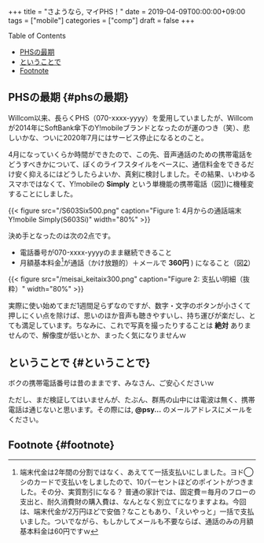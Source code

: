 +++
title = "さようなら, マイPHS！"
date = 2019-04-09T00:00:00+09:00
tags = ["mobile"]
categories = ["comp"]
draft = false
+++

<div class="ox-hugo-toc toc">
<div></div>

<div class="heading">Table of Contents</div>

- [PHSの最期](#phsの最期)
- [ということで](#ということで)
- [Footnote](#footnote)

</div>
<!--endtoc-->



## PHSの最期 {#phsの最期}

Willcom以来、長らくPHS（070-xxxx-yyyy）を愛用していましたが、Willcomが2014年にSoftBank傘下のY!mobileブランドとなったのが運のつき（笑）、悲しいかな、ついに2020年7月にはサービス停止になるとのこと。

4月になっていくらか時間ができたので、この先、音声通話のための携帯電話をどうすべきかについて、ぼくのライフスタイルをベースに、通信料金をできるだけ安く抑えるにはどうしたらよいか、真剣に検討しました。その結果、いわゆるスマホではなくて、Y!mobileの ****Simply**** という単機能の携帯電話（図[1](#org025e8fa))に機種変することにしました。

<a id="org025e8fa"></a>

{{< figure src="/S603Six500.png" caption="Figure 1: 4月からの通話端末Y!mobile Simply(S603Si)" width="80%" >}}

決め手となったのは次の2点です。

-   電話番号が070-xxxx-yyyyのまま継続できること
-   月額基本料金[^fn:1]が通話（かけ放題的）＋メールで **360円** ) になること（図[2](#orga8e9633)）

<a id="orga8e9633"></a>

{{< figure src="/meisai_keitaix300.png" caption="Figure 2: 支払い明細（抜粋）" width="80%" >}}

実際に使い始めてまだ1週間足らずなのですが、数字・文字のボタンが小さくて押しにくい点を除けば、思いのほか音声も聴きやすいし、持ち運びが楽だし、とても満足しています。ちなみに、これで写真を撮ったりすることは ****絶対**** ありませんので、解像度が低いとか、まったく気になりませんｗ


## ということで {#ということで}

ボクの携帯電話番号は昔のままです、みなさん、ご安心くださいｗ

ただし、まだ検証してはいませんが、たぶん、群馬の山中には電波は無く、携帯電話は通じないと思います。その際には, ****@psy...**** のメールアドレスにメールをください。


## Footnote {#footnote}

[^fn:1]: 端末代金は2年間の分割ではなく、あえてて一括支払いにしました。ヨド◯シのカードで支払いをしましたので、10パーセントほどのポイントがつきました。その分、実質割引になる？ 普通の家計では、固定費＝毎月のフローの支出と、耐久消費財の購入費は、なんとなく別立てになりますよね。今回は、端末代金が2万円ほどで安価？なこともあり、「えいやっと」一括で支払いました。ついでながら、もしかしてメールも不要ならば、通話のみの月額基本料金は60円ですｗ